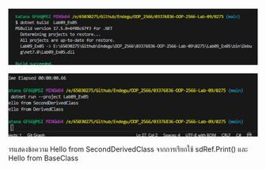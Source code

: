 ![alt text](image-8.png)


![alt text](image-9.png)

ารแสดงข้อความ Hello from SecondDerivedClass จากการเรียกใช้ sdRef.Print() และ Hello from BaseClass
